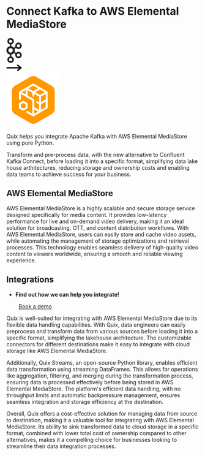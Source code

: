 # Connect Kafka to AWS Elemental MediaStore

<div class="connect-images cards blog-grid-card" markdown>
<div>
<img src="../images/kafka_logo.png" width="40px" />
</div>
<div>
<img src="../images/arrow.svg" width="40px" />
</div>
<div>
<img src="./images/aws-elemental-mediastore_1.jpg" />
</div>
</div>

Quix helps you integrate Apache Kafka with AWS Elemental MediaStore using pure Python.

Transform and pre-process data, with the new alternative to Confluent Kafka Connect, before loading it into a specific format, simplifying data lake house arthitectures, reducing storage and ownership costs and enabling data teams to achieve success for your business.

## AWS Elemental MediaStore

AWS Elemental MediaStore is a highly scalable and secure storage service designed specifically for media content. It provides low-latency performance for live and on-demand video delivery, making it an ideal solution for broadcasting, OTT, and content distribution workflows. With AWS Elemental MediaStore, users can easily store and cache video assets, while automating the management of storage optimizations and retrieval processes. This technology enables seamless delivery of high-quality video content to viewers worldwide, ensuring a smooth and reliable viewing experience.

## Integrations

<div class="grid cards" markdown>

- __Find out how we can help you integrate!__

    <a class="md-button md-button--primary" href="https://share.hsforms.com/1iW0TmZzKQMChk0lxd_tGiw4yjw2?__hstc=175542013.2303933fbd746c0ac86d9ccbe9bc9100.1728383268831.1729603416735.1729620918855.31&__hssc=175542013.1.1729620918855&__hsfp=2132701734" target="_blank" style="margin:.5rem;">Book a demo</a>

</div>


Quix is well-suited for integrating with AWS Elemental MediaStore due to its flexible data handling capabilities. With Quix, data engineers can easily preprocess and transform data from various sources before loading it into a specific format, simplifying the lakehouse architecture. The customizable connectors for different destinations make it easy to integrate with cloud storage like AWS Elemental MediaStore.

Additionally, Quix Streams, an open-source Python library, enables efficient data transformation using streaming DataFrames. This allows for operations like aggregation, filtering, and merging during the transformation process, ensuring data is processed effectively before being stored in AWS Elemental MediaStore. The platform's efficient data handling, with no throughput limits and automatic backpressure management, ensures seamless integration and storage efficiency at the destination.

Overall, Quix offers a cost-effective solution for managing data from source to destination, making it a valuable tool for integrating with AWS Elemental MediaStore. Its ability to sink transformed data to cloud storage in a specific format, combined with lower total cost of ownership compared to other alternatives, makes it a compelling choice for businesses looking to streamline their data integration processes.

